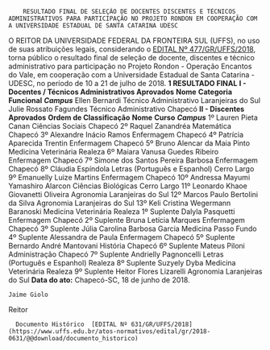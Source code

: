         RESULTADO FINAL DE SELEÇÃO DE DOCENTES DISCENTES E TÉCNICOS ADMINISTRATIVOS PARA PARTICIPAÇÃO NO PROJETO RONDON EM COOPERAÇÃO COM A UNIVERSIDADE ESTADUAL DE SANTA CATARINA UDESC  

 O REITOR DA UNIVERSIDADE FEDERAL DA FRONTEIRA SUL (UFFS), no uso de suas atribuições legais, considerando o [EDITAL Nº 477/GR/UFFS/2018](https://www.uffs.edu.br/atos-normativos/edital/gr/2018-0477), torna público o resultado final de seleção de docente, discentes e técnico administrativo para participação no Projeto Rondon - Operação Encantos do Vale, em cooperação com a Universidade Estadual de Santa Catarina - UDESC, no período de 10 a 21 de julho de 2018.  **1 RESULTADO FINAL**  **I - Docentes / Técnicos Administrativos Aprovados**      **Nome**    **Categoria Funcional**     ***Campus***      Ellen Bernardi   Técnico Administrativo   Laranjeiras do Sul     Julie Rossato Fagundes   Técnico Administrativo   Chapecó     **II - Discentes Aprovados**      **Ordem de Classificação**    **Nome**    **Curso**     ***Campus***      1º   Lauren Pieta Canan   Ciências Sociais   Chapecó     2º   Raquel Zanandréa   Matemática   Chapecó     3º   Alexandre Inácio Ramos   Enfermagem   Chapecó     4º   Patrícia Aparecida Trentin   Enfermagem   Chapecó     5º   Bruno Alencar da Maia Pinto   Medicina Veterinária   Realeza     6º   Maiara Vanusa Guedes Ribeiro   Enfermagem   Chapecó     7º   Simone dos Santos Pereira Barbosa   Enfermagem   Chapecó     8º   Cláudia Espíndola   Letras (Português e Espanhol)   Cerro Largo     9º   Emanuelly Luize Martins   Enfermagem   Chapecó     10º   Andressa Mayumi Yamashiro Alarcon   Ciências Biológicas   Cerro Largo     11º   Leonardo Khaoe Giovanetti Oliveira   Agronomia   Laranjeiras do Sul     12º   Marcos Paulo Bertolini da Silva   Agronomia   Laranjeiras do Sul     13º   Keli Cristina Wegermann Baranoski   Medicina Veterinária   Realeza     1º Suplente   Dalyla Pasquetti   Enfermagem   Chapecó     2º Suplente   Bruna Letícia Marques   Enfermagem   Chapecó     3º Suplente   Júlia Carolina Barbosa Garcia   Medicina   Passo Fundo     4º Suplente   Alessandra de Paula   Enfermagem   Chapecó     5º Suplente   Bernardo André Mantovani   História   Chapecó     6º Suplente   Mateus Piloni   Administração   Chapecó     7º Suplente   Andrielly Pagnoncelli   Letras (Português e Espanhol)   Realeza     8º Suplente   Suzyely Dyba   Medicina Veterinária   Realeza     9º Suplente   Heitor Flores Lizarelli   Agronomia   Laranjeiras do Sul          **Data do ato:** Chapecó-SC, 18 de junho de 2018.   
 

    Jaime Giolo   
 Reitor 

      Documento Histórico  [EDITAL Nº 631/GR/UFFS/2018](https://www.uffs.edu.br/atos-normativos/edital/gr/2018-0631/@@download/documento_historico)     
      